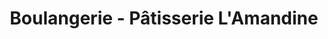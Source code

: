 ---
title: "Boulangerie - Pâtisserie L'Amandine"
url: /schweighouse-sur-moder/boulangerie-patisserie-lamandine/
shop: boulangerie
---